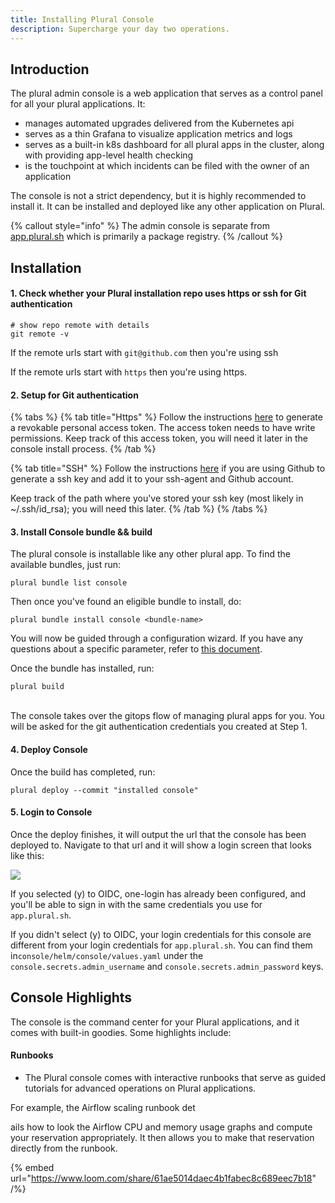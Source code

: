 ```yaml
---
title: Installing Plural Console
description: Supercharge your day two operations.
---
```


## Introduction

The plural admin console is a web application that serves as a control panel for all your plural applications. It:

* manages automated upgrades delivered from the Kubernetes api
* serves as a thin Grafana to visualize application metrics and logs
* serves as a built-in k8s dashboard for all plural apps in the cluster, along with providing app-level health checking
* is the touchpoint at which incidents can be filed with the owner of an application

The console is not a strict dependency, but it is highly recommended to install it. It can be installed and deployed like any other application on Plural.

{% callout style="info" %}
The admin console is separate from [app.plural.sh](https://app.plural.sh) which is primarily a package registry.
{% /callout %}

## Installation

#### 1. Check whether your Plural installation repo uses https or ssh for Git authentication

```
# show repo remote with details
git remote -v
```

If the remote urls start with `git@github.com` then you're using ssh

If the remote urls start with `https` then you're using https.

#### 2. Setup for Git authentication

{% tabs %}
{% tab title="Https" %}
Follow the instructions [here](https://docs.github.com/en/github/authenticating-to-github/keeping-your-account-and-data-secure/creating-a-personal-access-token) to generate a revokable personal access token. The access token needs to have write permissions. Keep track of this access token, you will need it later in the console install process.
{% /tab %}

{% tab title="SSH" %}
Follow the instructions [here](https://docs.github.com/en/github/authenticating-to-github/connecting-to-github-with-ssh/generating-a-new-ssh-key-and-adding-it-to-the-ssh-agent) if you are using Github to generate a ssh key and add it to your ssh-agent and Github account.

Keep track of the path where you've stored your ssh key (most likely in \~/.ssh/id\_rsa); you will need this later.
{% /tab %}
{% /tabs %}

#### 3. Install Console bundle && build

The plural console is installable like any other plural app. To find the available bundles, just run:

```
plural bundle list console
```

Then once you've found an eligible bundle to install, do:

```
plural bundle install console <bundle-name>
```

You will now be guided through a configuration wizard. If you have any questions about a specific parameter, refer to [this document](/repositories/console).

Once the bundle has installed, run:

```
plural build
```

\
The console takes over the gitops flow of managing plural apps for you. You will be asked for the git authentication credentials you created at Step 1.

#### 4. Deploy Console

Once the build has completed, run:

```
plural deploy --commit "installed console"
```

#### 5. Login to Console

Once the deploy finishes, it will output the url that the console has been deployed to. Navigate to that url and it will show a login screen that looks like this:

![](</assets/Screen Shot 2021-08-19 at 3.54.54 PM.png>)

If you selected (y) to OIDC, one-login has already been configured, and you'll be able to sign in with the same credentials you use for `app.plural.sh`.

If you didn't select (y) to OIDC, your login credentials for this console are different from your login credentials for `app.plural.sh`. You can find them in`console/helm/console/values.yaml` under the `console.secrets.admin_username` and `console.secrets.admin_password` keys.

## Console Highlights

The console is the command center for your Plural applications, and it comes with built-in goodies. Some highlights include:

#### Runbooks

* The Plural console comes with interactive runbooks that serve as guided tutorials for advanced operations on Plural applications.

For example, the Airflow scaling runbook det

ails how to look the Airflow CPU and memory usage graphs and compute your reservation appropriately. It then allows you to make that reservation directly from the runbook.

{% embed url="https://www.loom.com/share/61ae5014daec4b1fabec8c689eec7b18" /%}
